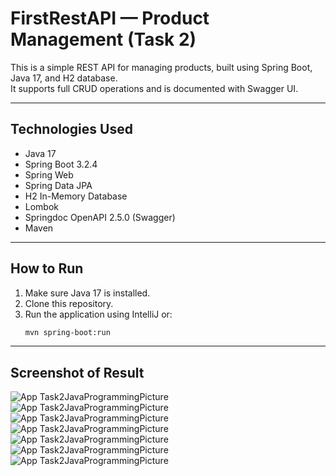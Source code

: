# FirstRestAPI — Product Management (Task 2)

This is a simple REST API for managing products, built using Spring Boot, Java 17, and H2 database.  
It supports full CRUD operations and is documented with Swagger UI.

---

## Technologies Used

- Java 17
- Spring Boot 3.2.4
- Spring Web
- Spring Data JPA
- H2 In-Memory Database
- Lombok
- Springdoc OpenAPI 2.5.0 (Swagger)
- Maven

---

##  How to Run

1. Make sure Java 17 is installed.
2. Clone this repository.
3. Run the application using IntelliJ or:
   ```bash
   mvn spring-boot:run

---
## Screenshot of Result

![App Task2JavaProgrammingPicture](Task2JavaProgrammingPicture/1.png)
![App Task2JavaProgrammingPicture](Task2JavaProgrammingPicture/2.png)
![App Task2JavaProgrammingPicture](Task2JavaProgrammingPicture/3.png)
![App Task2JavaProgrammingPicture](Task2JavaProgrammingPicture/4.png)
![App Task2JavaProgrammingPicture](Task2JavaProgrammingPicture/5.png)
![App Task2JavaProgrammingPicture](Task2JavaProgrammingPicture/6.png)
![App Task2JavaProgrammingPicture](Task2JavaProgrammingPicture/7.png)

